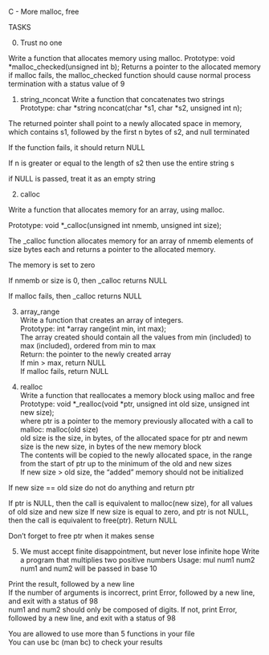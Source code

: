 C - More malloc, free
		
TASKS
		
0. Trust no one
		
Write a function that allocates memory using malloc.
Prototype: void *malloc_checked(unsigned int b);
Returns a pointer to the allocated memory	
if malloc fails, the malloc_checked function should cause normal process termination with a status value of 9
		
1. string_nconcat
Write a function that concatenates two strings		
Prototype: char *string nconcat(char *s1, char *s2, unsigned int n);
		
The returned pointer shall point to a newly allocated space in memory, which contains s1, followed by the first n bytes of s2, and null terminated
		
If the function fails, it should return NULL
		
If n is greater or equal to the length of s2 then use the entire string s
		
if NULL is passed, treat it as an empty string
		
2. calloc
		
Write a function that allocates memory for an array, using malloc.
		
Prototype: void *_calloc(unsigned int nmemb, unsigned int size);
				
The _calloc function allocates memory for an array of nmemb elements of size bytes each and returns a pointer to the allocated memory.
				
The memory is set to zero
		
If nmemb or size is 0, then _calloc returns NULL
				
If malloc fails, then _calloc returns NULL
				
3. array_range		
Write a function that creates an array of integers.		
Prototype: int *array range(int min, int max);	
The array created should contain all the values from min (included) to max (included), ordered from min to max		
Return: the pointer to the newly created array		
If min > max, return NULL		
If malloc fails, return NULL
		
		
4. realloc		
Write a function that reallocates a memory block using malloc and free
Prototype: void *_realloc(void *ptr, unsigned int old size, unsigned int new size);		
where ptr is a pointer to the memory previously allocated with a call to malloc: malloc(old size)		
old size is the size, in bytes, of the allocated space for ptr and newm size is the new size, in bytes of the new memory block		
The contents will be copied to the newly allocated space, in the range from the start of ptr up to the minimum of the old and new sizes		
If new size > old size, the “added” memory should not be initialized
		
		
If new size == old size do not do anything and return ptr
		
If ptr is NULL, then the call is equivalent to malloc(new size), for all values of old size and new size
If new size is equal to zero, and ptr is not NULL, then the call is equivalent to free(ptr). Return NULL
		
Don’t forget to free ptr when it makes sense
		
5. We must accept finite disappointment, but never lose infinite hope
Write a program that multiplies two positive numbers
Usage: mul num1 num2
num1 and num2 will be passed in base 10
	
Print the result, followed by a new line			
If the number of arguments is incorrect, print Error, followed by a new line, and exit with a status of 98		
num1 and num2 should only be composed of digits. If not, print Error, followed by a new line, and exit with a status of 98
				
You are allowed to use more than 5 functions in your file		
You can use bc (man bc) to check your results
